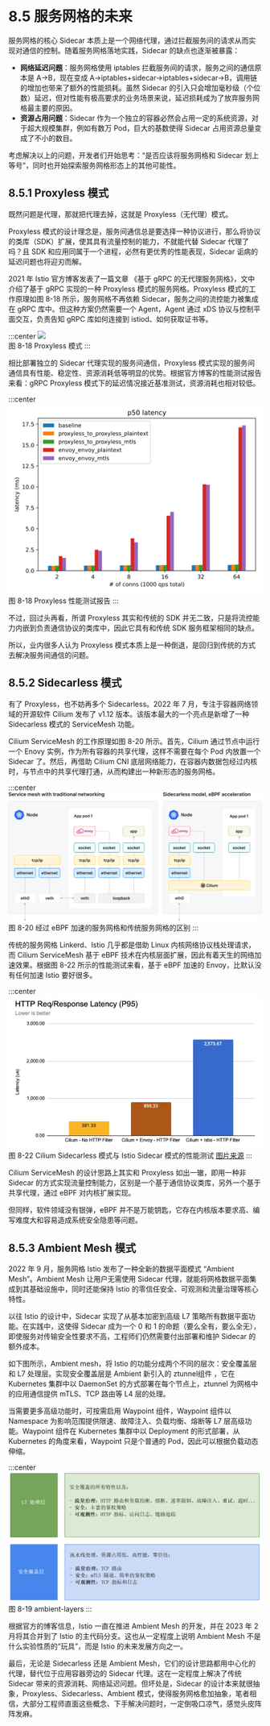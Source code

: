 # 8.5 服务网格的未来

服务网格的核心 Sidecar 本质上是一个网络代理，通过拦截服务间的请求从而实现对通信的控制。随着服务网格落地实践，Sidecar 的缺点也逐渐被暴露：

- **网络延迟问题**：服务网格使用 iptables 拦截服务间的请求，服务之间的通信原本是 A->B，现在变成 A->iptables+sidecar->iptables+sidecar->B，调用链的增加也带来了额外的性能损耗。虽然 Sidecar 的引入只会增加毫秒级（个位数）延迟，但对性能有极高要求的业务场景来说，延迟损耗成为了放弃服务网格最主要的原因。
- **资源占用问题**：Sidecar 作为一个独立的容器必然会占用一定的系统资源，对于超大规模集群，例如有数万 Pod，巨大的基数使得 Sidecar 占用资源总量变成了不小的数目。

考虑解决以上的问题，开发者们开始思考：“是否应该将服务网格和 Sidecar 划上等号”，同时也开始探索服务网格形态上的其他可能性。

## 8.5.1 Proxyless 模式

既然问题是代理，那就把代理去掉，这就是 Proxyless（无代理）模式。

Proxyless 模式的设计理念是，服务间通信总是要选择一种协议进行，那么将协议的类库（SDK）扩展，使其具有流量控制的能力，不就能代替 Sidecar 代理了吗？且 SDK 和应用同属于一个进程，必然有更优秀的性能表现，Sidecar 诟病的延迟问题也将迎刃而解。

2021 年 Istio 官方博客发表了一篇文章 《基于 gRPC 的无代理服务网格》，文中介绍了基于 gRPC 实现的一种 Proxyless 模式的服务网格。Proxyless 模式的工作原理如图 8-18 所示，服务网格不再依赖 Sidecar，服务之间的流控能力被集成在 gRPC 库中。但这种方案仍然需要一个 Agent，Agent 通过 xDS 协议与控制平面交互，负责告知 gRPC 库如何连接到 istiod、如何获取证书等。

:::center
  ![](../assets/proxyless.svg)<br/>
 图 8-18 Proxyless 模式
:::

相比部署独立的 Sidecar 代理实现的服务间通信，Proxyless 模式实现的服务间通信具有性能、稳定性、资源消耗低等明显的优势。根据官方博客的性能测试报告来看：gRPC Proxyless 模式下的延迟情况接近基准测试，资源消耗也相对较低。

:::center
  ![](../assets/latencies_p50.svg)<br/>
 图 8-18 Proxyless 性能测试报告
:::


不过，回过头再看，所谓 Proxyless 其实和传统的 SDK 并无二致，只是将流控能力内嵌到负责通信协议的类库中，因此它具有和传统 SDK 服务框架相同的缺点。

所以，业内很多人认为 Proxyless 模式本质上是一种倒退，是回归到传统的方式去解决服务间通信的问题。

## 8.5.2 Sidecarless 模式

有了 Proxyless，也不妨再多个 Sidecarless。2022 年 7 月，专注于容器网络领域的开源软件 Cilium 发布了 v1.12 版本。该版本最大的一个亮点是新增了一种 Sidecarless 模式的 ServiceMesh 功能。

Cilium ServiceMesh 的工作原理如图 8-20 所示。首先，Cilium 通过节点中运行一个 Enovy 实例，作为所有容器的共享代理，这样不需要在每个 Pod 内放置一个 Sidecar 了。然后，再借助 Cilium CNI 底层网络能力，在容器内数据包经过内核时，与节点中的共享代理打通，从而构建出一种新形态的服务网格。

:::center
  ![](../assets/sidecarless.png)<br/>
 图 8-20 经过 eBPF 加速的服务网格和传统服务网格的区别
:::

传统的服务网格 Linkerd、Istio 几乎都是借助 Linux 内核网络协议栈处理请求，而 Cilium ServiceMesh 基于 eBPF 技术在内核层面扩展，因此有着天生的网络加速效果。根据图 8-22 所示的性能测试来看，基于 eBPF 加速的 Envoy，比默认没有任何加速 Istio 要好很多。

:::center
  ![](../assets/cilium-istio-benchmark.webp)<br/>
 图 8-22 Cilium Sidecarless 模式与 Istio Sidecar 模式的性能测试 [图片来源](https://isovalent.com/blog/post/2022-05-03-servicemesh-security/)
:::

Cilium ServiceMesh 的设计思路上其实和 Proxyless 如出一辙，即用一种非 Sidecar 的方式实现流量控制能力，区别是一个基于通信协议类库，另外一个基于共享代理，通过 eBPF 对内核扩展实现。

但同样，软件领域没有银弹，eBPF 并不是万能钥匙，它存在内核版本要求高、编写难度大和容易造成系统安全隐患等问题。

## 8.5.3 Ambient Mesh 模式

2022 年 9 月，服务网格 Istio 发布了一种全新的数据平面模式 “Ambient Mesh”。Ambient Mesh 让用户无需使用 Sidecar 代理，就能将网格数据平面集成到其基础设施中，同时还能保持 Istio 的零信任安全、可观测和流量治理等核心特性。

以往 Istio 的设计中，Sidecar 实现了从基本加密到高级 L7 策略所有数据平面功能。在实践中，这使得 Sidecar 成为一个 0 和 1 的命题（要么全有，要么全无），即使服务对传输安全性要求不高，工程师们仍然需要付出部署和维护 Sidecar 的额外成本。

如下图所示，Ambient mesh，将 Istio 的功能分成两个不同的层次：安全覆盖层和 L7 处理层。实现安全覆盖层是 Ambient 新引入的 ztunnel组件 ，它在 Kubernetes 集群中以 DaemonSet 的方式部署在每个节点上，ztunnel 为网格中的应用通信提供 mTLS、TCP 路由等 L4 层的处理。

当需要更多高级功能时，可按需启用 Waypoint 组件，Waypoint 组件以 Namespace 为影响范围提供限速、故障注入、负载均衡、熔断等 L7 层高级功能。Waypoint 组件在 Kubernetes 集群中以 Deployment 的形式部署，从 Kubernetes 的角度来看，Waypoint 只是个普通的 Pod，因此可以根据负载动态伸缩。

:::center
  ![](../assets/ambient-layers.png)<br/>
 图 8-19 ambient-layers
:::

根据官方的博客信息，Istio 一直在推进 Ambient Mesh 的开发，并在 2023 年 2 月将其合并到了 Istio 的主代码分支。这也从一定程度上说明 Ambient Mesh 不是什么实验性质的“玩具”，而是 Istio 的未来发展方向之一。

最后，无论是 Sidecarless 还是 Ambient Mesh，它们的设计思路都用中心化的代理，替代位于应用容器旁边的 Sidecar 代理。这在一定程度上解决了传统 Sidecar 带来的资源消耗、网络延迟问题。但坏处是，Sidecar 的设计本来就很抽象，Proxyless、Sidecarless、Ambient 模式，使得服务网格愈加抽象，笔者相信，大部分工程师直面这些概念、下手解决问题时，一定倒吸口凉气，感觉头皮阵阵发麻。


[^1]: 参见 https://istio.io/latest/zh/blog/2021/proxyless-grpc/